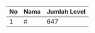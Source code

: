 | No | Nama            | Jumlah Level |
|----|-----------------|--------------|
| 1  | #    |    647        |
